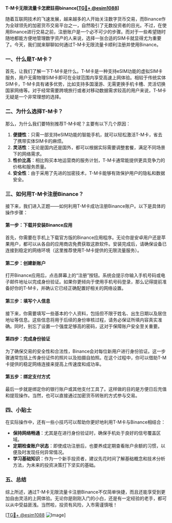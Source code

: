 **T-M卡无限流量卡怎麽註冊binance[[TG💪+ @esim1088](https://t.me/s/esim1088)]**

随着互联网技术的飞速发展，越来越多的人开始关注数字货币交易，而Binance作为全球领先的加密货币交易平台之一，自然吸引了无数投资者的目光。不过，在使用Binance进行交易之前，注册账户是一个必不可少的步骤。而对于一些希望随时随地都能方便地管理数字资产的人来说，选择一张合适的SIM卡就显得尤为重要了。今天，我们就来聊聊如何通过T-M卡无限流量卡顺利注册并使用Binance。

### 一、什么是T-M卡？

首先，让我们了解一下T-M卡是什么。T-M卡是一种支持eSIM功能的虚拟SIM卡服务，用户无需物理SIM卡即可在全球范围内享受高速上网体验。相较于传统实体SIM卡，T-M卡具有诸多优势，比如支持多国漫游、无需更换手机卡槽、灵活切换国家网络等。对于经常需要跨境旅行或者对移动数据需求较高的用户来说，T-M卡无疑是一个非常理想的选择。

### 二、为什么选择T-M卡？

那么，为什么我们要特别推荐T-M卡呢？主要有以下几个原因：

1. **便捷性**：只需一部支持eSIM功能的智能手机，就可以轻松激活T-M卡，省去了携带实体SIM卡的麻烦。
2. **灵活性**：无论是国内还是国外，都可以根据实际需要调整套餐，满足不同场景下的网络需求。
3. **性价比高**：相比购买本地运营商的服务计划，T-M卡通常能提供更具竞争力的价格和服务质量。
4. **安全性**：由于采用了先进的加密技术，T-M卡能够有效保护用户的隐私和数据安全。

### 三、如何用T-M卡注册Binance？

接下来，我们进入正题——如何利用T-M卡成功注册Binance账户。以下是具体的操作步骤：

#### 第一步：下载并安装Binance应用
首先，你需要在手机上下载官方版的Binance应用程序。无论你是安卓用户还是苹果用户，都可以从各自的应用商店免费获取这款软件。安装完成后，请确保设备已连接到稳定的网络环境（这里推荐使用T-M卡提供的无限流量服务）。

#### 第二步：创建新账户
打开Binance应用后，点击屏幕上的“注册”按钮。系统会提示你输入手机号码或电子邮件地址以完成身份验证。如果你更倾向于使用手机号码登录，那么记得提前准备好你的T-M卡，并确认它已经正确配置好相关的网络设置。

#### 第三步：填写个人信息
接下来，你需要填写一些基本的个人资料，包括但不限于姓名、出生日期以及居住地址等信息。这些信息将用于后续的身份审核过程，请务必保证所填内容真实准确。同时，别忘了设置一个强度足够高的密码，这对于保障账户安全至关重要。

#### 第四步：完成身份验证
为了确保交易的安全性和合法性，Binance会对每位新用户进行身份验证。这一步骤通常包括上传身份证件的照片以及拍摄自拍照。在这个过程中，你可以借助T-M卡提供的稳定网络连接来提高上传速度和成功率。

#### 第五步：绑定支付方式
最后一步就是绑定你的银行账户或其他支付工具了。这样做的目的是方便日后充值和提现操作。当然，也可以直接通过加密货币转账的方式参与交易。

### 四、小贴士

在实际操作中，还有一些小技巧可以帮助你更好地利用T-M卡与Binance相结合：

- **保持网络畅通**：尤其是在进行身份验证时，确保手机处于良好的信号覆盖区域。
- **定期检查账户状态**：即使成功注册后，也要养成定期查看账户余额的习惯，以便及时发现任何异常情况。
- **学习基础知识**：作为一个新手投资者，建议先花时间了解基础概念和技术分析方法，为未来的投资决策打下坚实的基础。

### 五、总结

综上所述，通过T-M卡无限流量卡注册Binance不仅简单快捷，而且还能享受到更加自由灵活的上网体验。无论你是刚刚入门的小白，还是有一定经验的老手，都可以从中受益匪浅。当然啦，投资有风险，入市需谨慎哦！

[[TG💪+ @esim1088](https://t.me/s/esim1088) ![Image](https://i.postimg.cc/4NQfJmqS/Snipaste-2025-05-13-00-14-12.png)]